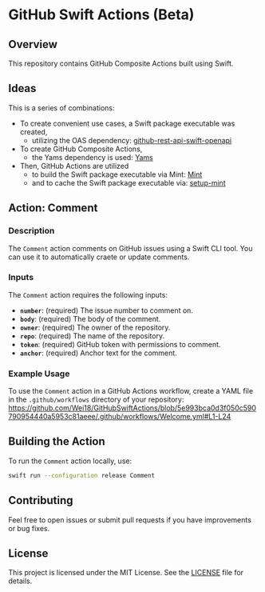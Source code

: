 # GitHub Swift Actions (Beta)

## Overview

This repository contains GitHub Composite Actions built using Swift. 

## Ideas  
This is a series of combinations:  
- To create convenient use cases, a Swift package executable was created,  
  - utilizing the OAS dependency: [github-rest-api-swift-openapi](https://github.com/Wei18/github-rest-api-swift-openapi)  
- To create GitHub Composite Actions,  
  - the Yams dependency is used: [Yams](https://github.com/jpsim/Yams)  
- Then, GitHub Actions are utilized  
  - to build the Swift package executable via Mint: [Mint](https://github.com/yonaskolb/Mint)  
  - and to cache the Swift package executable via: [setup-mint](https://github.com/irgaly/setup-mint)

## Action: Comment

### Description

The `Comment` action comments on GitHub issues using a Swift CLI tool. You can use it to automatically craete or update comments.

### Inputs

The `Comment` action requires the following inputs:

- **`number`**: (required) The issue number to comment on.
- **`body`**: (required) The body of the comment.
- **`owner`**: (required) The owner of the repository.
- **`repo`**: (required) The name of the repository.
- **`token`**: (required) GitHub token with permissions to comment.
- **`anchor`**: (required) Anchor text for the comment.

### Example Usage

To use the `Comment` action in a GitHub Actions workflow, create a YAML file in the `.github/workflows` directory of your repository:
https://github.com/Wei18/GitHubSwiftActions/blob/5e993bca0d3f050c590790954440a5953c81aeee/.github/workflows/Welcome.yml#L1-L24

## Building the Action

To run the `Comment` action locally, use:

```sh
swift run --configuration release Comment
```

## Contributing

Feel free to open issues or submit pull requests if you have improvements or bug fixes.

## License

This project is licensed under the MIT License. See the [LICENSE](LICENSE) file for details.
